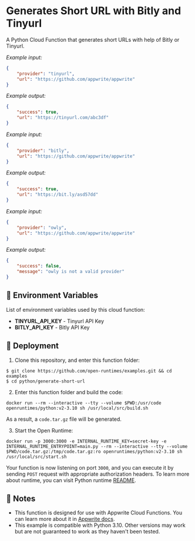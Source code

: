 # Generates Short URL with Bitly and Tinyurl

A Python Cloud Function that generates short URLs with help of Bitly or Tinyurl.

_Example input:_ 

```json
{
    "provider": "tinyurl", 
    "url": "https://github.com/appwrite/appwrite"
}
```


_Example output:_

```json
{
	"success": true,
	"url": "https://tinyurl.com/abc3df"
}
```


_Example input:_

```json
{
    "provider": "bitly", 
    "url": "https://github.com/appwrite/appwrite"
}
```

_Example output:_

```json
{
	"success": true,
	"url": "https://bit.ly/asd57dd"
}
```


_Example input:_

```json
{
    "provider": "owly",
    "url": "https://github.com/appwrite/appwrite"
}
```

_Example output:_

```json
{
	"success": false,
	"message": "owly is not a valid provider"
}
```

## 📝 Environment Variables

List of environment variables used by this cloud function:

- **TINYURL_API_KEY** - Tinyurl API Key
- **BITLY_API_KEY** - Bitly API Key

## 🚀 Deployment

1. Clone this repository, and enter this function folder:

```
$ git clone https://github.com/open-runtimes/examples.git && cd examples
$ cd python/generate-short-url
```

2. Enter this function folder and build the code:
```
docker run --rm --interactive --tty --volume $PWD:/usr/code openruntimes/python:v2-3.10 sh /usr/local/src/build.sh
```
As a result, a `code.tar.gz` file will be generated.

3. Start the Open Runtime:
```
docker run -p 3000:3000 -e INTERNAL_RUNTIME_KEY=secret-key -e INTERNAL_RUNTIME_ENTRYPOINT=main.py --rm --interactive --tty --volume $PWD/code.tar.gz:/tmp/code.tar.gz:ro openruntimes/python:v2-3.10 sh /usr/local/src/start.sh
```

Your function is now listening on port `3000`, and you can execute it by sending `POST` request with appropriate authorization headers. To learn more about runtime, you can visit Python runtime [README](https://github.com/open-runtimes/open-runtimes/tree/main/runtimes/python-3.10).

## 📝 Notes
 - This function is designed for use with Appwrite Cloud Functions. You can learn more about it in [Appwrite docs](https://appwrite.io/docs/functions).
 - This example is compatible with Python 3.10. Other versions may work but are not guaranteed to work as they haven't been tested.
